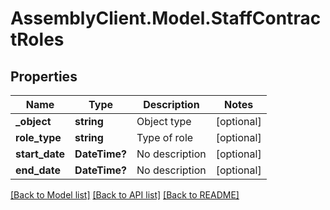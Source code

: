 # AssemblyClient.Model.StaffContractRoles
## Properties

Name | Type | Description | Notes
------------ | ------------- | ------------- | -------------
**_object** | **string** | Object type | [optional] 
**role_type** | **string** | Type of role | [optional] 
**start_date** | **DateTime?** | No description | [optional] 
**end_date** | **DateTime?** | No description | [optional] 

[[Back to Model list]](../README.md#documentation-for-models) [[Back to API list]](../README.md#documentation-for-api-endpoints) [[Back to README]](../README.md)

